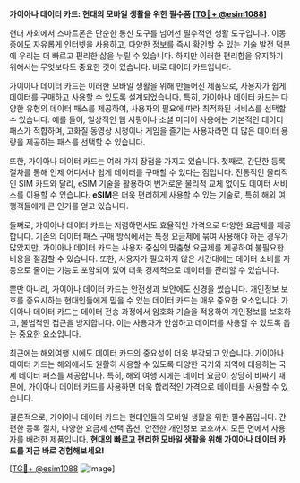 **가이아나 데이터 카드: 현대의 모바일 생활을 위한 필수품 [[TG💪+ @esim1088](https://t.me/s/esim1088)]**

현대 사회에서 스마트폰은 단순한 통신 도구를 넘어선 필수적인 생활 도구입니다. 이동 중에도 자유롭게 인터넷을 사용하고, 다양한 정보를 즉시 확인할 수 있는 기술 발전 덕분에 우리는 더 빠르고 편리한 삶을 누릴 수 있습니다. 하지만 이러한 편리함을 유지하기 위해서는 무엇보다도 중요한 것이 있습니다. 바로 데이터 카드입니다.

가이아나 데이터 카드는 이러한 모바일 생활을 위해 만들어진 제품으로, 사용자가 쉽게 데이터를 구매하고 사용할 수 있도록 설계되었습니다. 특히, 가이아나 데이터 카드는 다양한 유형의 데이터 패스를 제공하여, 사용자의 필요에 따라 최적화된 서비스를 선택할 수 있습니다. 예를 들어, 일상적인 웹 서핑이나 소셜 미디어 사용에는 기본적인 데이터 패스가 적합하며, 고화질 동영상 시청이나 게임을 즐기는 사용자라면 더 많은 데이터 용량을 제공하는 패스를 선택할 수 있습니다.

또한, 가이아나 데이터 카드는 여러 가지 장점을 가지고 있습니다. 첫째로, 간단한 등록 절차를 통해 언제 어디서나 쉽게 데이터를 구매할 수 있다는 점입니다. 전통적인 물리적인 SIM 카드와 달리, eSIM 기술을 활용하여 번거로운 물리적 교체 없이도 데이터 서비스를 이용할 수 있습니다. **eSIM**은 더욱 편리하게 사용할 수 있는 기술로, 특히 해외 여행객들에게 큰 인기를 얻고 있습니다.

둘째로, 가이아나 데이터 카드는 저렴하면서도 효율적인 가격으로 다양한 요금제를 제공합니다. 기존의 데이터 패스 구매 방식에서는 특정 요금제에 묶여 사용해야 하는 경우가 많았지만, 가이아나 데이터 카드는 사용자 중심의 맞춤형 요금제를 제공하여 불필요한 비용을 절감할 수 있습니다. 또한, 사용자가 필요하지 않은 시간대에는 데이터 소비를 자동으로 줄이는 기능도 포함되어 있어 더욱 경제적으로 데이터를 관리할 수 있습니다.

뿐만 아니라, 가이아나 데이터 카드는 안전성과 보안에도 신경을 썼습니다. 개인정보 보호를 중요시하는 현대인들에게 믿을 수 있는 데이터 카드는 매우 중요한 요소입니다. 가이아나 데이터 카드는 데이터 전송 과정에서 암호화 기술을 적용하여 개인정보를 보호하고, 불법적인 접근을 방지합니다. 이는 사용자가 안심하고 데이터를 사용할 수 있도록 돕는 중요한 요소입니다.

최근에는 해외여행 시에도 데이터 카드의 중요성이 더욱 부각되고 있습니다. 가이아나 데이터 카드는 해외에서도 원활히 사용할 수 있도록 다양한 국가와 지역에 대응하는 국제 데이터 패스를 제공합니다. 특히, 해외 여행 시에는 데이터 요금이 상당히 비싸기 때문에, 가이아나 데이터 카드를 사용하면 더욱 합리적인 가격으로 데이터를 사용할 수 있습니다.

결론적으로, 가이아나 데이터 카드는 현대인들의 모바일 생활을 위한 필수품입니다. 간편한 등록 절차, 다양한 요금제 선택 옵션, 안전한 개인정보 보호까지 모든 면에서 사용자를 배려한 제품입니다. **현대의 빠르고 편리한 모바일 생활을 위해 가이아나 데이터 카드를 지금 바로 경험해보세요!** 

[[TG💪+ @esim1088](https://t.me/s/esim1088) ![Image](https://i.postimg.cc/Y0z9fWf4/image.png)]